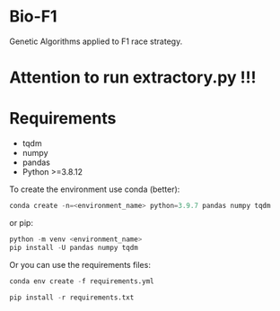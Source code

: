 # Bio-F1
Genetic Algorithms applied to F1 race strategy.

# Attention to run extractory.py !!!

# Requirements
- tqdm
- numpy
- pandas
- Python >=3.8.12

To create the environment use conda (better):
```python
conda create -n=<environment_name> python=3.9.7 pandas numpy tqdm
```
or pip:
```python
python -m venv <environment_name> 
pip install -U pandas numpy tqdm
```

Or you can use the requirements files:
```python
conda env create -f requirements.yml
```
```python
pip install -r requirements.txt
```